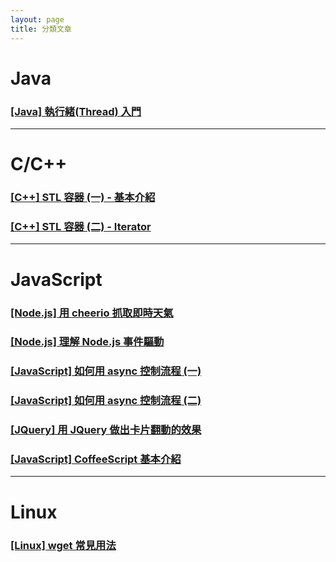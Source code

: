 ```yaml
---
layout: page
title: 分類文章
---
```


# Java

### [[Java] 執行緒(Thread) 入門](../2016/06/10/Java-Thread/)

---

# C/C++

### [[C++] STL 容器 (一) - 基本介紹](../2016/06/06/STL1/)

### [[C++] STL 容器 (二) - Iterator](../2016/06/06/STL2/)

---

# JavaScript

### [[Node.js] 用 cheerio 抓取即時天氣](../2016/06/07/cheerio-weather/)

### [[Node.js] 理解 Node.js 事件驅動](../2016/06/16/nodejs-async/)

### [[JavaScript] 如何用 async 控制流程 (一)](../2016/05/31/async/)

### [[JavaScript] 如何用 async 控制流程 (二)](../2016/06/01/async2/)

### [[JQuery] 用 JQuery 做出卡片翻動的效果](../2016/06/06/jquery-flip/)

### [[JavaScript] CoffeeScript 基本介紹](../2016/06/04/coffeeScript/)

---

# Linux

### [[Linux] wget 常見用法](../2016/06/15/wget/)

